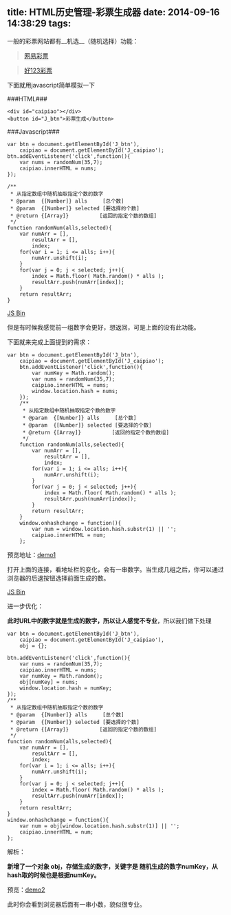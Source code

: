 title: HTML历史管理-彩票生成器
date: 2014-09-16 14:38:29
tags:
---
一般的彩票网站都有__机选__（随机选择）功能：

> [网易彩票](http://caipiao.163.com/order/dlt/#from=syks)

> [好123彩票](http://caipiao.hao123.com/)

下面就用javascript简单模拟一下

###HTML###

```
<div id="caipiao"></div>
<button id="J_btn">彩票生成</button>
```

<!-- more -->

###Javascript###


```
var btn = document.getElementById('J_btn'),
    caipiao = document.getElementById('J_caipiao');
btn.addEventListener('click',function(){
    var nums = randomNum(35,7);
    caipiao.innerHTML = nums;
});

/**
 * 从指定数组中随机抽取指定个数的数字
 * @param  {[Number]} alls     [总个数]
 * @param  {[Number]} selected [要选择的个数]
 * @return {[Array]}          [返回的指定个数的数组]
 */
function randomNum(alls,selected){
    var numArr = [],
        resultArr = [],
        index;
    for(var i = 1; i <= alls; i++){
        numArr.unshift(i);
    }
    for(var j = 0; j < selected; j++){
        index = Math.floor( Math.random() * alls );
        resultArr.push(numArr[index]);
    }
    return resultArr;
}
```
<a class="jsbin-embed" href="http://jsbin.com/binom/2/embed">JS Bin</a><script src="http://static.jsbin.com/js/embed.js"></script>

但是有时候我感觉前一组数字会更好，想返回，可是上面的没有此功能。

下面就来完成上面提到的需求：

```
var btn = document.getElementById('J_btn'),
    caipiao = document.getElementById('J_caipiao');
    btn.addEventListener('click',function(){
        var numKey = Math.random();
        var nums = randomNum(35,7);
        caipiao.innerHTML = nums;
        window.location.hash = nums;
    });
    /**
     * 从指定数组中随机抽取指定个数的数字
     * @param  {[Number]} alls     [总个数]
     * @param  {[Number]} selected [要选择的个数]
     * @return {[Array]}          [返回的指定个数的数组]
     */
    function randomNum(alls,selected){
        var numArr = [],
            resultArr = [],
            index;
        for(var i = 1; i <= alls; i++){
            numArr.unshift(i);
        }
        for(var j = 0; j < selected; j++){
            index = Math.floor( Math.random() * alls );
            resultArr.push(numArr[index]);
        }
        return resultArr;
    }
    window.onhashchange = function(){
        var num = window.location.hash.substr(1) || '';
        caipiao.innerHTML = num;
    };
```

预览地址：[demo1](http://jsbin.com/batocu/1/)

打开上面的连接，看地址栏的变化，会有一串数字。当生成几组之后，你可以通过浏览器的后退按钮选择前面生成的数。

<a class="jsbin-embed" href="http://jsbin.com/batocu/1/embed">JS Bin</a><script src="http://static.jsbin.com/js/embed.js"></script>

进一步优化：

__此时URL中的数字就是生成的数字，所以让人感觉不专业__，所以我们做下处理

```
var btn = document.getElementById('J_btn'),
    caipiao = document.getElementById('J_caipiao'),
    obj = {};

btn.addEventListener('click',function(){
    var nums = randomNum(35,7);
    caipiao.innerHTML = nums;
    var numKey = Math.random();
    obj[numKey] = nums;
    window.location.hash = numKey;
});
/**
 * 从指定数组中随机抽取指定个数的数字
 * @param  {[Number]} alls     [总个数]
 * @param  {[Number]} selected [要选择的个数]
 * @return {[Array]}          [返回的指定个数的数组]
 */
function randomNum(alls,selected){
    var numArr = [],
        resultArr = [],
        index;
    for(var i = 1; i <= alls; i++){
        numArr.unshift(i);
    }
    for(var j = 0; j < selected; j++){
        index = Math.floor( Math.random() * alls );
        resultArr.push(numArr[index]);
    }
    return resultArr;
}
window.onhashchange = function(){
    var num = obj[window.location.hash.substr(1)] || '';
    caipiao.innerHTML = num;
};
```

解析：

__新增了一个对象 obj，存储生成的数字，关键字是 随机生成的数字numKey，从hash取的时候也是根据numKey。__

预览：[demo2](http://jsbin.com/bakep/1/#0.8101516056340188)

此时你会看到浏览器后面有一串小数，貌似很专业。